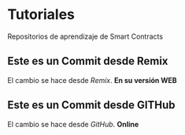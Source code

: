 # Tutoriales
Repositorios de aprendizaje de Smart Contracts

## Este es un Commit desde Remix
El cambio se hace desde *Remix*. **En su versión WEB**

## Este es un Commit desde GITHub
El cambio se hace desde *GitHub*. **Online**
